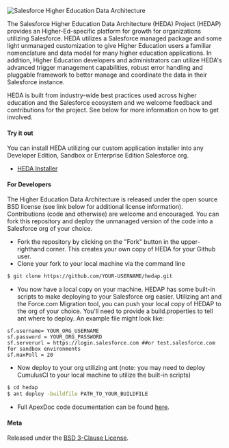 ![Salesforce Higher Education Data Architecture](https://cloud.githubusercontent.com/assets/926530/11634976/b4c9814a-9ce1-11e5-98bb-ebd84ce6a0de.png "Salesforce Higher Education Data Architecture")

The Salesforce Higher Education Data Architecture (HEDA) Project (HEDAP) provides an Higher-Ed-specific platform for growth for organizations utilizing Salesforce.  HEDA utilizes a Salesforce managed package and some light unmanaged customization to give Higher Education users a familiar nomenclature and data model for many higher education applications.  In addition, Higher Education developers and administrators can utilize HEDA's advanced trigger management capabilities, robust error handling and pluggable framework to better manage and coordinate the data in their Salesforce instance.

HEDA is built from industry-wide best practices used across higher education and the Salesforce ecosystem and we welcome feedback and contributions for the project. See below for more information on how to get involved.

#### Try it out

You can install HEDA utilizing our custom application installer into any Developer Edition, Sandbox or Enterprise Edition Salesforce org.

* <a href="https://mrbelvedere.salesforcefoundation.org/mpinstaller/heda" target="_blank">HEDA Installer</a>

#### For Developers

The Higher Education Data Architecture is released under the open source BSD license (see link below for additional license information).  Contributions (code and otherwise) are welcome and encouraged.  You can fork this repository and deploy the unmanaged version of the code into a Salesforce org of your choice.  

* Fork the repository by clicking on the "Fork" button in the upper-righthand corner.  This creates your own copy of HEDA for your Github user.
* Clone your fork to your local machine via the command line
```sh
$ git clone https://github.com/YOUR-USERNAME/hedap.git
```
* You now have a local copy on your machine.  HEDAP has some built-in scripts to make deploying to your Salesforce org easier.  Utilizing ant and the Force.com Migration tool, you can push your local copy of HEDAP to the org of your choice.  You'll need to provide a build.properties to tell ant where to deploy.  An example file might look like:

```
sf.username= YOUR_ORG_USERNAME
sf.password = YOUR_ORG_PASSWORD
sf.serverurl = https://login.salesforce.com ##or test.salesforce.com for sandbox environments
sf.maxPoll = 20
```

* Now deploy to your org utilizing ant (note: you may need to deploy CumulusCI to your local machine to utilize the built-in scripts)

```sh
$ cd hedap
$ ant deploy -buildfile PATH_TO_YOUR_BUILDFILE
```

* Full ApexDoc code documentation can be found <a href="http://developer.salesforce.org/HEDAP/ApexDocumentation/" target="_blank">here</a>.

#### Meta

Released under the [BSD 3-Clause License](http://www.opensource.org/licenses/BSD-3-Clause).
